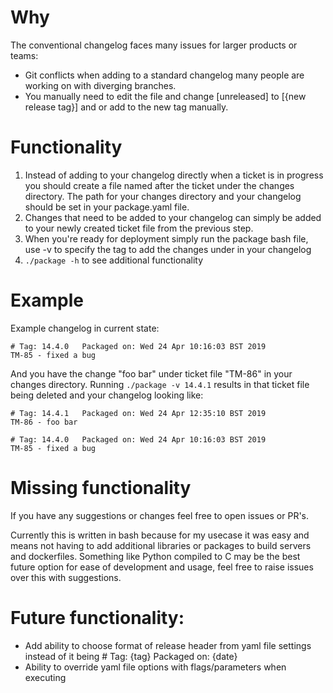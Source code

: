 # Why
The conventional changelog faces many issues for larger products or teams:
- Git conflicts when adding to a standard changelog many people are working on with diverging branches.
- You manually need to edit the file and change [unreleased] to [{new release tag}] and or add to the new tag manually.

# Functionality
1. Instead of adding to your changelog directly when a ticket is in progress you should create a file named after the ticket under the changes directory. The path for your changes directory and your changelog should be set in your package.yaml file.
2. Changes that need to be added to your changelog can simply be added to your newly created ticket file from the previous step.
3. When you're ready for deployment simply run the package bash file, use -v to specify the tag to add the changes under in your changelog
4. `./package -h` to see additional functionality

# Example
Example changelog in current state:

    # Tag: 14.4.0	Packaged on: Wed 24 Apr 10:16:03 BST 2019
    TM-85 - fixed a bug
	
And you have the change "foo bar" under ticket file "TM-86" in your changes directory. Running `./package -v 14.4.1` results in that ticket file being deleted and your changelog looking like:

    # Tag: 14.4.1	Packaged on: Wed 24 Apr 12:35:10 BST 2019
    TM-86 - foo bar
	
    # Tag: 14.4.0	Packaged on: Wed 24 Apr 10:16:03 BST 2019
    TM-85 - fixed a bug
	
# Missing functionality
If you have any suggestions or changes feel free to open issues or PR's.

Currently this is written in bash because for my usecase it was easy and means not having to add additional libraries or packages to build servers and dockerfiles. Something like Python compiled to C may be the best future option for ease of development and usage, feel free to raise issues over this with suggestions.

# Future functionality:
- Add ability to choose format of release header from yaml file settings instead of it being # Tag: {tag}	Packaged on: {date}
- Ability to override yaml file options with flags/parameters when executing
